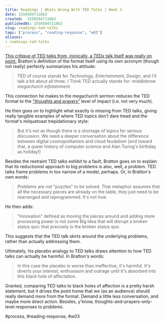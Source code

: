 ```yaml
---
title: Readings | Whats Wrong With TED Talks | Week 3
date: 1550504711663
created:  1550504711663
publishedAt: 1550504711663
slug: readings-ted-talks
tags: ["process", "reading-response", "w03"]
aliases:
- readings-ted-talks
---
```


[This critique of TED talks from, ironically, a TEDx talk itself was really on point.](https://www.theguardian.com/commentisfree/2013/dec/30/we-need-to-talk-about-ted) Bratton's definition of the format itself using its own acronym (though not really) perfectly summarizes his attitude:

> TED of course stands for _Technology, Entertainment, Design_, and I'll talk a bit about all three. I Think TED actually stands for: _middlebrow megachurch infotainment._

This connection he makes to the megachurch sermon reduces the TED format to the ["thoughts and prayers"](https://www.thoughtsandprayersthegame.com/) level of impact (i.e. not very much).

He then goes on to highlight what exactly is missing from TED talks, giving really tangible examples of where TED topics don't dare tread and the format's milquetoast trepidationary style:

> But it's not as though there is a shortage of topics for serious discussion. We need a deeper conversation about the difference between digital cosmopolitanism and cloud feudalism (and toward that, a queer history of computer science and Alan Turing's birthday as holiday!)

Besides the restraint TED talks exhibit to a fault, Bratton goes on to explain that its reductionist approach to big problems is also, well, a problem. TED talks frame problems in too narrow of a model, perhaps. Or, in Bratton's own words:

> Problems are not "puzzles" to be solved. That metaphor assumes that all the necessary pieces are already on the table, they just need to be rearranged and reprogrammed. It's not true.

He then adds:

> "Innovation" defined as moving the pieces around and adding more processing power is not some Big Idea that will disrupt a broken status quo: that precisely is the broken status quo.

This suggests that the TED talk skirts around the underlying problems, rather than actually addressing them.

Ultimately, his placebo analogy to TED talks draws attention to how TED talks can actually be harmful. In Bratton's words:

> In this case the placebo is worse than ineffective, it's harmful. It's diverts your interest, enthusiasm and outrage until it's absorbed into this black hole of affectation.

Granted, comparing TED talks to black holes of affection is a pretty harsh statement, but it drives the point home that we (as an audience) should really demand more from the format. Demand a little less conversation, and maybe more direct action. Besides, y'know, thoughts-and-prayers-only-level responses to problems.

#process, #reading-response, #w03
